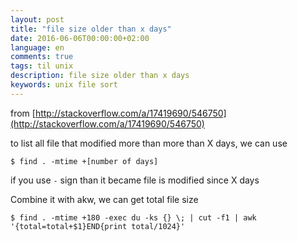 ```yaml
---
layout: post
title: "file size older than x days"
date: 2016-06-06T00:00:00+02:00
language: en
comments: true
tags: til unix
description: file size older than x days
keywords: unix file sort
---
```


from [http://stackoverflow.com/a/17419690/546750](http://stackoverflow.com/a/17419690/546750)

to list all file that modified more than more than X days, we can use

``` 
$ find . -mtime +[number of days]
```

if you use `-` sign than it became file is modified since X days

Combine it with akw, we can get total file size

```
$ find . -mtime +180 -exec du -ks {} \; | cut -f1 | awk '{total=total+$1}END{print total/1024}'
```
